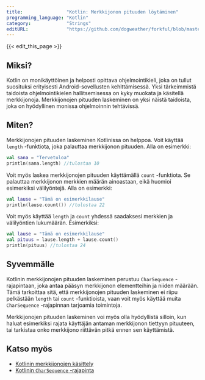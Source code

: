 ```yaml
---
title:                "Kotlin: Merkkijonon pituuden löytäminen"
programming_language: "Kotlin"
category:             "Strings"
editURL:              "https://github.com/dogweather/forkful/blob/master/content/fi/kotlin/finding-the-length-of-a-string.md"
---
```


{{< edit_this_page >}}

## Miksi?

Kotlin on monikäyttöinen ja helposti opittava ohjelmointikieli, joka on tullut suosituksi erityisesti Android-sovellusten kehittämisessä. Yksi tärkeimmistä taidoista ohjelmointikielen hallitsemisessa on kyky muokata ja käsitellä merkkijonoja. Merkkijonojen pituuden laskeminen on yksi näistä taidoista, joka on hyödyllinen monissa ohjelmoinnin tehtävissä.

## Miten?

Merkkijonojen pituuden laskeminen Kotlinissa on helppoa. Voit käyttää `length` -funktiota, joka palauttaa merkkijonon pituuden. Alla on esimerkki:

```Kotlin
val sana = "Tervetuloa"
println(sana.length) //tulostaa 10
```

Voit myös laskea merkkijonojen pituuden käyttämällä `count` -funktiota. Se palauttaa merkkijonon merkkien määrän ainoastaan, eikä huomioi esimerkiksi välilyöntejä. Alla on esimerkki:

```Kotlin
val lause = "Tämä on esimerkkilause"
println(lause.count()) //tulostaa 22
```

Voit myös käyttää `length` ja `count` yhdessä saadaksesi merkkien ja välilyöntien lukumäärän. Esimerkiksi:

```Kotlin
val lause = "Tämä on esimerkkilause"
val pituus = lause.length + lause.count()
println(pituus) //tulostaa 24
```

## Syvemmälle

Kotlinin merkkijonojen pituuden laskeminen perustuu `CharSequence` -rajapintaan, joka antaa pääsyn merkkijonon elementteihin ja niiden määrään. Tämä tarkoittaa sitä, että merkkijonojen pituuden laskeminen ei riipu pelkästään `length` tai `count` -funktioista, vaan voit myös käyttää muita `CharSequence` -rajapinnan tarjoamia toimintoja.

Merkkijonojen pituuden laskeminen voi myös olla hyödyllistä silloin, kun haluat esimerkiksi rajata käyttäjän antaman merkkijonon tiettyyn pituuteen, tai tarkistaa onko merkkijono riittävän pitkä ennen sen käyttämistä.

## Katso myös

- [Kotlinin merkkijonojen käsittely](https://kotlinlang.org/docs/strings.html)
- [Kotlinin `CharSequence` -rajapinta](https://kotlinlang.org/api/latest/jvm/stdlib/kotlin/-char-sequence/)